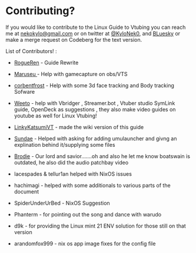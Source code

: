 # Contributing?
If you would like to contribute to the Linux Guide to Vtubing you can reach me at nekokylo@gmail.com or on twitter at [@KyloNek0](https://x.com/KyloNek0), and [BLuesky](https://bsky.app/profile/kyloneko.net) or make a merge request on Codeberg for the text version. 

List of Contributors! :

- [RogueRen](https://codeberg.org/RogueRen) - Guide Rewrite

- [Maruseu ](https://maruseu.moe/)   - Help with gamecapture on obs/VTS

- [corbentfrost](https://x.com/corbentfrost) - Help with some 3d face tracking and Body tracking Sofware

- [Weeto](https://www.youtube.com/@WeetoClips) - help with Vbridger , Streamer.bot , Vtuber studio SymLink guide, OpenDeck as suggestions , they also make video guides on youtube as well for Linux Vtubing!

- [LinkyKatsumiVT](https://bsky.app/profile/linkachus17.de) - made the wiki version of this guide

- [Sundae](https://bsky.app/profile/pixelsundae.bsky.social) - Helped with asking for adding umulauncher and givng an explination behind it/supplying some files

- [Brodie](https://www.youtube.com/@TechOverTea) - Our lord and savior.......oh and also he let me know boatswain is outdated, he also did the audio patchbay video

- lacespades & tellur1an helped with NixOS issues

- hachimagi - helped with some additionals to various parts of the document

- SpiderUnderUrBed - NixOS Suggestion

- Phanterm - for pointing out the song and dance with warudo

- d9k - for providing the Linux mint 21 ENV solution for those still on that version

- arandomfox999 - nix os app image fixes for the config file

